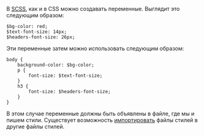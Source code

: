 В [SCSS](SCSS), как и в CSS можно создавать переменные. Выглядит это следующим образом:
```
$bg-color: red;
$text-font-size: 14px;
$headers-font-size: 26px;
```

Эти переменные затем можно использовать следующим образом:
```
body {
	background-color: $bg-color;
	p {
		font-size: $text-font-size;
	}
	h3 {
		font-size: $headers-font-size;
	}
}
```

В этом случае переменные должны быть объявлены в файле, где мы и пишем стили.
Существует возможность [импортировать](Импорт) файлы стилей в другие файлы стилей.